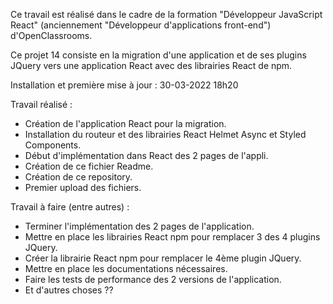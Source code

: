Ce travail est réalisé dans le cadre de la formation "Développeur JavaScript React" (anciennement "Développeur d'applications front-end") d'OpenClassrooms.

Ce projet 14 consiste en la migration d'une application et de ses plugins JQuery vers une application React
avec des librairies React de npm.

Installation et première mise à jour : 30-03-2022 18h20

Travail réalisé :
- Création de l'application React pour la migration.
- Installation du routeur et des librairies React Helmet Async et Styled Components.
- Début d'implémentation dans React des 2 pages de l'appli.
- Création de ce fichier Readme.
- Création de ce repository.
- Premier upload des fichiers.

Travail à faire (entre autres) :
- Terminer l'implémentation des 2 pages de l'application.
- Mettre en place les librairies React npm pour remplacer 3 des 4 plugins JQuery.
- Créer la librairie React npm pour remplacer le 4ème plugin JQuery.
- Mettre en place les documentations nécessaires.
- Faire les tests de performance des 2 versions de l'application.
- Et d'autres choses ??